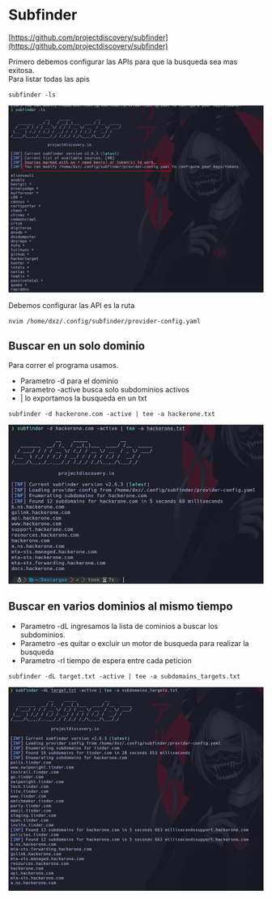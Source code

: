 # Subfinder

[https://github.com/projectdiscovery/subfinder](https://github.com/projectdiscovery/subfinder)

Primero debemos configurar las APIs para que la busqueda sea mas exitosa.\
Para listar todas las apis

```
subfinder -ls
```

![label text](imgs/01.png)

Debemos configurar las API es la ruta

```
nvim /home/dxz/.config/subfinder/provider-config.yaml
```

## Buscar en un solo dominio

Para correr el programa usamos.
* Parametro -d para el dominio
* Parametro -active busca solo subdominios activos
* | lo exportamos la busqueda en un txt

```
subfinder -d hackerone.com -active | tee -a hackerone.txt
```

![label text](imgs/02.png)


## Buscar en varios dominios al mismo tiempo

* Parametro -dL ingresamos la lista de cominios a buscar los subdominios.
* Parametro -es quitar o excluir un motor de busqueda para realizar la busqueda
* Parametro -rl tiempo de espera entre cada peticion

```
subfinder -dL target.txt -active | tee -a subdomains_targets.txt
```

![label text](imgs/03.png)













